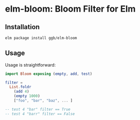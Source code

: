 # elm-bloom: Bloom Filter for Elm

## Installation

```bash
elm package install ggb/elm-bloom
```

## Usage

Usage is straightforward: 

```elm
import Bloom exposing (empty, add, test)

filter = 
  List.foldr 
    (add 4) 
    (empty 1000) 
    ["foo", "bar", "baz", ... ]

-- test 4 "bar" filter == True
-- test 4 "barr" filter == False
```